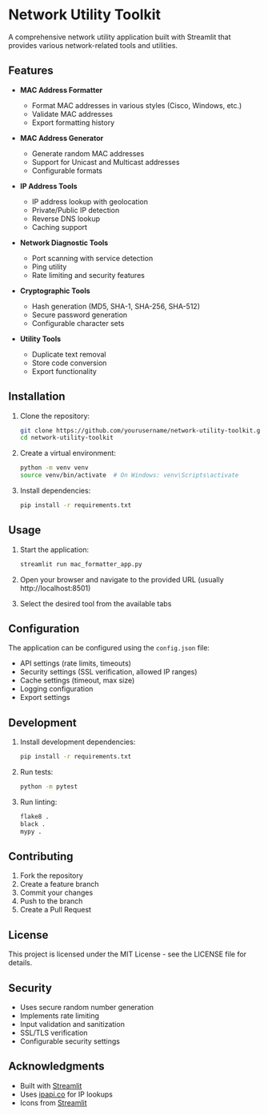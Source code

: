 # Network Utility Toolkit

A comprehensive network utility application built with Streamlit that provides various network-related tools and utilities.

## Features

- **MAC Address Formatter**
  - Format MAC addresses in various styles (Cisco, Windows, etc.)
  - Validate MAC addresses
  - Export formatting history

- **MAC Address Generator**
  - Generate random MAC addresses
  - Support for Unicast and Multicast addresses
  - Configurable formats

- **IP Address Tools**
  - IP address lookup with geolocation
  - Private/Public IP detection
  - Reverse DNS lookup
  - Caching support

- **Network Diagnostic Tools**
  - Port scanning with service detection
  - Ping utility
  - Rate limiting and security features

- **Cryptographic Tools**
  - Hash generation (MD5, SHA-1, SHA-256, SHA-512)
  - Secure password generation
  - Configurable character sets

- **Utility Tools**
  - Duplicate text removal
  - Store code conversion
  - Export functionality

## Installation

1. Clone the repository:
   ```bash
   git clone https://github.com/yourusername/network-utility-toolkit.git
   cd network-utility-toolkit
   ```

2. Create a virtual environment:
   ```bash
   python -m venv venv
   source venv/bin/activate  # On Windows: venv\Scripts\activate
   ```

3. Install dependencies:
   ```bash
   pip install -r requirements.txt
   ```

## Usage

1. Start the application:
   ```bash
   streamlit run mac_formatter_app.py
   ```

2. Open your browser and navigate to the provided URL (usually http://localhost:8501)

3. Select the desired tool from the available tabs

## Configuration

The application can be configured using the `config.json` file:

- API settings (rate limits, timeouts)
- Security settings (SSL verification, allowed IP ranges)
- Cache settings (timeout, max size)
- Logging configuration
- Export settings

## Development

1. Install development dependencies:
   ```bash
   pip install -r requirements.txt
   ```

2. Run tests:
   ```bash
   python -m pytest
   ```

3. Run linting:
   ```bash
   flake8 .
   black .
   mypy .
   ```

## Contributing

1. Fork the repository
2. Create a feature branch
3. Commit your changes
4. Push to the branch
5. Create a Pull Request

## License

This project is licensed under the MIT License - see the LICENSE file for details.

## Security

- Uses secure random number generation
- Implements rate limiting
- Input validation and sanitization
- SSL/TLS verification
- Configurable security settings

## Acknowledgments

- Built with [Streamlit](https://streamlit.io/)
- Uses [ipapi.co](https://ipapi.co/) for IP lookups
- Icons from [Streamlit](https://streamlit.io/)
